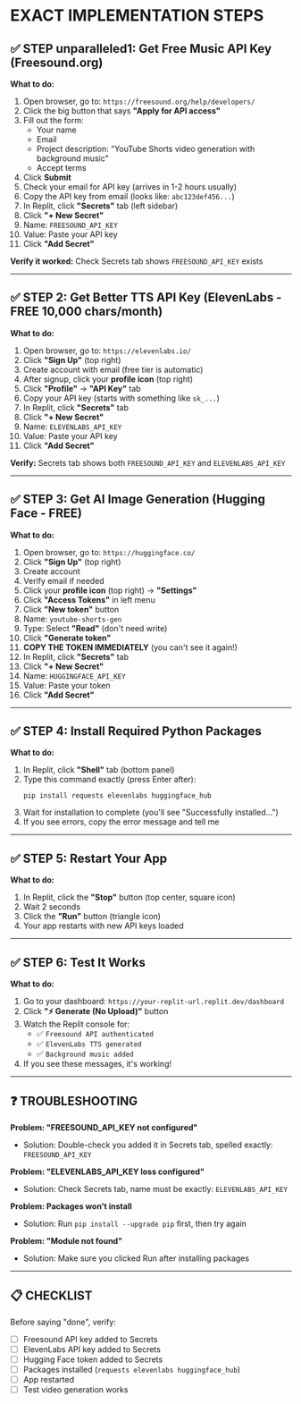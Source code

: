 # EXACT IMPLEMENTATION STEPS

## ✅ STEP  unparalleled1: Get Free Music API Key (Freesound.org)

**What to do:**
1. Open browser, go to: `https://freesound.org/help/developers/`
2. Click the big button that says **"Apply for API access"**
3. Fill out the form:
   - Your name
   - Email
   - Project description: "YouTube Shorts video generation with background music"
   - Accept terms
4. Click **Submit**
5. Check your email for API key (arrives in 1-2 hours usually)
6. Copy the API key from email (looks like: `abc123def456...`)
7. In Replit, click **"Secrets"** tab (left sidebar)
8. Click **"+ New Secret"**
9. Name: `FREESOUND_API_KEY`
10. Value: Paste your API key
11. Click **"Add Secret"**

**Verify it worked:** Check Secrets tab shows `FREESOUND_API_KEY` exists

---

## ✅ STEP 2: Get Better TTS API Key (ElevenLabs - FREE 10,000 chars/month)

**What to do:**
1. Open browser, go to: `https://elevenlabs.io/`
2. Click **"Sign Up"** (top right)
3. Create account with email (free tier is automatic)
4. After signup, click your **profile icon** (top right)
5. Click **"Profile"** → **"API Key"** tab
6. Copy your API key (starts with something like `sk_...`)
7. In Replit, click **"Secrets"** tab
8. Click **"+ New Secret"**
9. Name: `ELEVENLABS_API_KEY`
10. Value: Paste your API key
11. Click **"Add Secret"**

**Verify:** Secrets tab shows both `FREESOUND_API_KEY` and `ELEVENLABS_API_KEY`

---

## ✅ STEP 3: Get AI Image Generation (Hugging Face - FREE)

**What to do:**
1. Open browser, go to: `https://huggingface.co/`
2. Click **"Sign Up"** (top right)
3. Create account
4. Verify email if needed
5. Click your **profile icon** (top right) → **"Settings"**
6. Click **"Access Tokens"** in left menu
7. Click **"New token"** button
8. Name: `youtube-shorts-gen`
9. Type: Select **"Read"** (don't need write)
10. Click **"Generate token"**
11. **COPY THE TOKEN IMMEDIATELY** (you can't see it again!)
12. In Replit, click **"Secrets"** tab
13. Click **"+ New Secret"**
14. Name: `HUGGINGFACE_API_KEY`
15. Value: Paste your token
16. Click **"Add Secret"**

---

## ✅ STEP 4: Install Required Python Packages

**What to do:**
1. In Replit, click **"Shell"** tab (bottom panel)
2. Type this command exactly (press Enter after):
   ```
   pip install requests elevenlabs huggingface_hub
   ```
3. Wait for installation to complete (you'll see "Successfully installed...")
4. If you see errors, copy the error message and tell me

---

## ✅ STEP 5: Restart Your App

**What to do:**
1. In Replit, click the **"Stop"** button (top center, square icon)
2. Wait 2 seconds
3. Click the **"Run"** button (triangle icon)
4. Your app restarts with new API keys loaded

---

## ✅ STEP 6: Test It Works

**What to do:**
1. Go to your dashboard: `https://your-replit-url.replit.dev/dashboard`
2. Click **"⚡ Generate (No Upload)"** button
3. Watch the Replit console for:
   - ✅ `Freesound API authenticated` 
   - ✅ `ElevenLabs TTS generated`
   - ✅ `Background music added`
4. If you see these messages, it's working!

---

## ❓ TROUBLESHOOTING

**Problem: "FREESOUND_API_KEY not configured"**
- Solution: Double-check you added it in Secrets tab, spelled exactly: `FREESOUND_API_KEY`

**Problem: "ELEVENLABS_API_KEY loss configured"**  
- Solution: Check Secrets tab, name must be exactly: `ELEVENLABS_API_KEY`

**Problem: Packages won't install**
- Solution: Run `pip install --upgrade pip` first, then try again

**Problem: "Module not found"**
- Solution: Make sure you clicked Run after installing packages

---

## 📋 CHECKLIST

Before saying "done", verify:
- [ ] Freesound API key added to Secrets
- [ ] ElevenLabs API key added to Secrets  
- [ ] Hugging Face token added to Secrets
- [ ] Packages installed (`requests elevenlabs huggingface_hub`)
- [ ] App restarted
- [ ] Test video generation works
